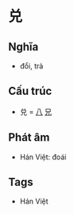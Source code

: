 # 兑

## Nghĩa

* đổi, trả

## Cấu trúc
* 兑 = [八](八.md) [兄](兄.md)

## Phát âm

* Hán Việt: đoái

## Tags
* Hán Việt

<script>window.HANZI_FIELD='兑';</script>
